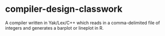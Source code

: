 # compiler-design-classwork
A compiler written in Yak/Lex/C++ which reads in a comma-delimited file of integers and generates a barplot or lineplot in R.
